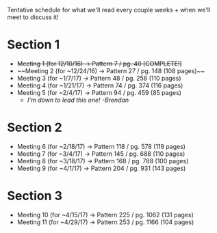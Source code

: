 Tentative schedule for what we'll read every couple weeks + when we'll meet to discuss it!

# Section 1
- ~~Meeting 1 (for 12/10/16) → Pattern 7 / pg. 40 [COMPLETE!]~~
- ~~Meeting 2 (for ~12/24/16) → Pattern 27 / pg. 148 (108 pages)~~
- Meeting 3 (for ~1/7/17) → Pattern 48 / pg. 258 (110 pages)
- Meeting 4 (for ~1/21/17) → Pattern 74 / pg. 374 (116 pages)
- Meeting 5 (for ~2/4/17) → Pattern 94 / pg. 459 (85 pages) 
  - *I’m down to lead this one! -Brendan*

# Section 2
- Meeting 6 (for ~2/18/17) → Pattern 118 / pg. 578 (119 pages)
- Meeting 7 (for ~3/4/17) → Pattern 145 / pg. 688 (110 pages)
- Meeting 8 (for ~3/18/17) → Pattern 168 / pg. 788 (100 pages)
- Meeting 9 (for ~4/1/17) → Pattern 204 / pg. 931 (143 pages)

# Section 3
- Meeting 10 (for ~4/15/17) → Pattern 225 / pg. 1062 (131 pages)
- Meeting 11 (for ~4/29/17) → Pattern 253 / pg. 1166 (104 pages)
